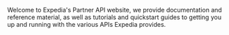 Welcome to Expedia's Partner API website, we provide documentation and reference material, as well as tutorials and quickstart guides to getting you up and running with the various APIs Expedia provides.
